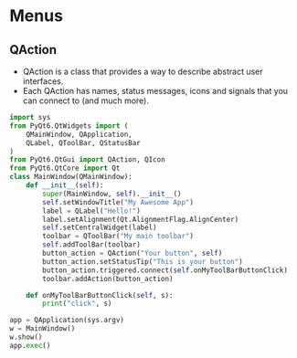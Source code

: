 # Menus

## QAction

- QAction is a class that provides a way to describe abstract user interfaces.
- Each QAction has names, status messages, icons and signals that you can connect to (and much more).

```python
import sys
from PyQt6.QtWidgets import (
    QMainWindow, QApplication,
    QLabel, QToolBar, QStatusBar
)
from PyQt6.QtGui import QAction, QIcon
from PyQt6.QtCore import Qt
class MainWindow(QMainWindow):
    def __init__(self):
        super(MainWindow, self).__init__()
        self.setWindowTitle("My Awesome App")
        label = QLabel("Hello!")
        label.setAlignment(Qt.AlignmentFlag.AlignCenter)
        self.setCentralWidget(label)
        toolbar = QToolBar("My main toolbar")
        self.addToolBar(toolbar)
        button_action = QAction("Your button", self)
        button_action.setStatusTip("This is your button")
        button_action.triggered.connect(self.onMyToolBarButtonClick)
        toolbar.addAction(button_action)

    def onMyToolBarButtonClick(self, s):
        print("click", s)

app = QApplication(sys.argv)
w = MainWindow()
w.show()
app.exec()
```
